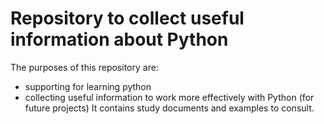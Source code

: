 # Repository to collect useful information about Python
The purposes of this repository are:
- supporting for learning python 
- collecting useful information to work more effectively with Python (for future projects)
It contains study documents and examples to consult.
